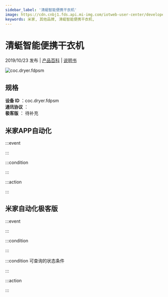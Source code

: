 ```yaml
---
sidebar_label: '清蜓智能便携干衣机'
image: https://cdn.cnbj1.fds.api.mi-img.com/iotweb-user-center/developer_1679047615699b4mcIrdx.png?GalaxyAccessKeyId=AKVGLQWBOVIRQ3XLEW&Expires=9223372036854775807&Signature=c0UJSdOTgkjyUE5h8zSyupvzGSk=
keywords: 米家, 其他品牌, 清蜓智能便携干衣机, 
---
```

# 清蜓智能便携干衣机

2019/10/23 发布 | [产品百科](https://home.mi.com/webapp/content/baike/product/index.html?model=coc.dryer.fdpsm/) | [说明书](https://home.mi.com/views/introduction.html?model=coc.dryer.fdpsm&region=cn)

![coc.dryer.fdpsm](https://cdn.cnbj1.fds.api.mi-img.com/iotweb-user-center/developer_1679047615699b4mcIrdx.png?GalaxyAccessKeyId=AKVGLQWBOVIRQ3XLEW&Expires=9223372036854775807&Signature=c0UJSdOTgkjyUE5h8zSyupvzGSk=)

## 规格  
> 
**设备 ID** ：coc.dryer.fdpsm  
**通讯协议** ：  
**极客版**  ： 待补充 


## 米家APP自动化  

:::event  

:::

:::condition  

:::

:::action   

:::

## 米家自动化极客版  

:::event  

:::

:::condition  

:::

:::condition 可查询的状态条件  

:::

:::action  

:::

        
